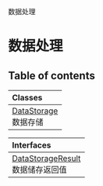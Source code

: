 数据处理

# 数据处理 <Badge type="tip" text="Groups" /> <Score text="数据处理" />

## Table of contents
| Classes |
| :-----|
| [DataStorage](../classes/mw.DataStorage.md) <br> 数据存储 |


| Interfaces |
| :-----|
| [DataStorageResult](../interfaces/mw.DataStorageResult.md) <br> 数据储存返回值 |

